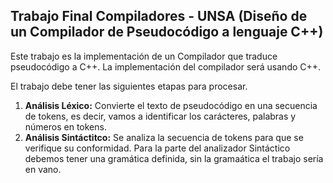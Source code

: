 ## Trabajo Final Compiladores - UNSA (Diseño de un Compilador de Pseudocódigo a lenguaje C++)

Este trabajo es la implementación de un Compilador que traduce pseudocódigo a C++. La implementación del compilador será usando C++.

El trabajo debe tener las siguientes etapas para procesar.

1. **Análisis Léxico:** Convierte el texto de pseudocódigo en una secuencia de tokens, es decir, vamos a identificar los carácteres, palabras y números en tokens.
2. **Análisis Sintáctitco:** Se analiza la secuencia de tokens para que se verifique su conformidad. Para la parte del analizador Sintáctico debemos tener una gramática definida, sin la gramaática el trabajo sería en vano.
